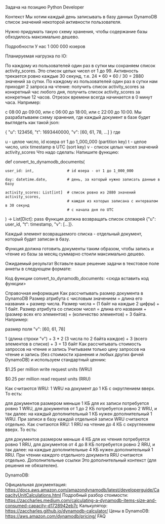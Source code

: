 Задача на позицию Python Developer 

Контекст
Мы хотим каждый день записывать в базу данных DynamoDB список значений некоторой активности пользователя.

Нужно придумать такую схему хранения, чтобы содержание базы обходилось максимально дешево.

Подробности
У нас 1 000 000 юзеров

Планируемая нагрузка по IO:

По каждому из пользователей один раз в сутки мы сохраняем список activity_scores. Это список целых чисел от 1 до 99. Активность трекается ровно каждые 30 секунд, т.е. 24 * 60 * 60 / 30 = 2880 значений за сутки.
По каждому из пользователей один раз в сутки нам приходят 2 запроса на чтение:
получить список activity_scores за конкретный час любого дня,
получить список activity_scores за конкретные 12 часов.
Отрезок времени всегда начинается в 0 минут часа. Например:

с 08:00 до 09:00,
или с 06:00 до 18:00,
или с 22:00 до 10:00.
Мы разрабатываем схему хранения, где каждый документ в базе будет выглядеть как такой json:

{
  "u": 123456,
  "t": 1693440000,
  "v": [60, 61, 78, ...]
}
где

u - целое число, id юзера от 1 до 1_000_000 (partition key)
t - целое число, unix timestamp в UTC (sort key)
v - список целых чисел значений activity_scores
Что надо сделать:
Напишите функцию:

def convert_to_dynamodb_documents(

    user_id: int,               # id юзера - от 1 до 1_000_000

    day: datetime.date,         # день, за который нужно записать данные в базу

    activity_scores: List[int]  # список ровно из 2880 значений activity_scores,
                                # каждая из которых записана с интервалом в 30 секунд
                                # с начала дня по UTC
) -> List[Dict]:
    pass
Функция должна возвращать список словарей {"u": user_id, "t": timestamp, "v": [...]}.

Каждый элемент возвращаемого списка - отдельный документ, который будет записан в базу.

Функция должна готовить документы таким образом, чтобы запись и чтение из базы за месяц суммарно стоили максимально дешево.

Ожидаемый результат
Вставьте ваше решение задачи в текстовое поле анкеты в следующем формате:

Код функции convert_to_dynamodb_documents:
<сюда вставить код функции>

Справочная информация
Как рассчитывать размер документа в DynamoDB
Размер атрибута с числовым значением = длина его названия + размер числа.
Размер числа = (1 байт на каждые 2 цифры) + 1 байт.
Размер атрибута со списком чисел = длина его названия + (размер всех его элементов) + (количество элементов) + 3 байта.
Например:

размер поля "v": [60, 61, 78]

1 (длина строки "v") +
3 * 2 (3 числа по 2 байта каждое) +
3 (всего элементов в списке) +
3
= 13 байт
Как рассчитывать стоимость запросов на чтение и запись
Учитываем только цену запросов на чтение и запись (без стоимости хранения и любых других фичей DynamoDB) и используем стандартный ценник:

$1.25 per million write request units (WRU)

$0.25 per million read request units (RRU)

Как считаются WRU: 1 WRU на документ до 1 КБ с округлением вверх. То есть:

для документов размером меньше 1 КБ для их записи потребуется ровно 1 WRU,
для документов от 1 до 2 КБ потребуется ровно 2 WRU,
и так далее: на каждый дополнительный 1 КБ нужен дополнительный 1 WRU.
При записи в базу каждой отдельной записи WRU считаются отдельно.
Как считаются RRU: 1 RRU на чтение до 4 КБ с округлением вверх. То есть:

для документов размером меньше 4 КБ для их чтения потребуется ровно 1 RRU,
для документов от 4 до 8 КБ потребуется ровно 2 RRU,
и так далее: на каждые дополнительные 4 КБ нужен дополнительный 1 RRU.
При чтении каждого отдельного документа RRU считаются отдельно.
Дополнительные ссылки
Это дополнительный контекст (для решения не обязателен).

DynamoDB:

Официальная документация: https://docs.aws.amazon.com/amazondynamodb/latest/developerguide/CapacityUnitCalculations.html
Подробный разбор стоимости: https://zaccharles.medium.com/calculating-a-dynamodb-items-size-and-consumed-capacity-d1728942eb7c
Калькулятор: https://zaccharles.github.io/dynamodb-calculator/
Цены в DynamoDB: https://aws.amazon.com/dynamodb/pricing/
FAQ
